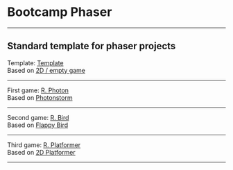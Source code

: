 # Bootcamp Phaser
---
Standard template for phaser projects
---

Template: [Template](https://github.com/RobLui/Phaser/tree/master/_standard)
<br>
Based on [2D / empty game](http://www.lessmilk.com/tutorial/2d-platformer-phaser)
***

First game: [R. Photon](https://github.com/RobLui/Phaser/tree/master/first_game)
<br>
Based on [Photonstorm](http://phaser.io/tutorials/making-your-first-phaser-game)
***

Second game: [R. Bird](https://github.com/RobLui/Phaser/tree/master/first_game)
<br>
Based on [Flappy Bird](http://www.lessmilk.com/tutorial/flappy-bird-phaser-1)
***

Third game: [R. Platformer](https://github.com/RobLui/Phaser/tree/master/third_game)
<br>
Based on [2D Platformer](http://www.lessmilk.com/tutorial/2d-platformer-phaser)
***
